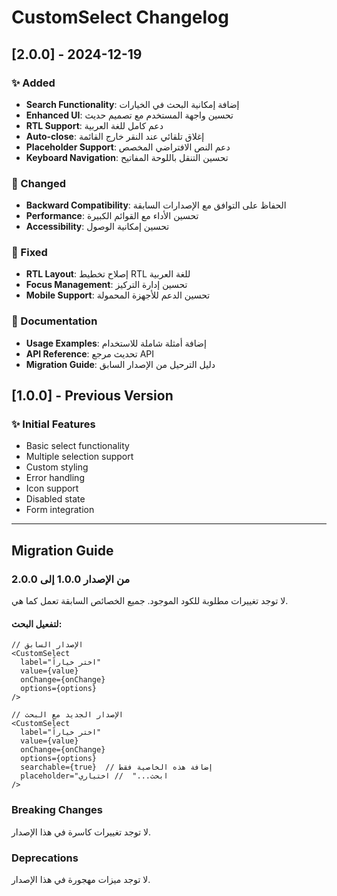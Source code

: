 # CustomSelect Changelog

## [2.0.0] - 2024-12-19

### ✨ Added
- **Search Functionality**: إضافة إمكانية البحث في الخيارات
- **Enhanced UI**: تحسين واجهة المستخدم مع تصميم حديث
- **RTL Support**: دعم كامل للغة العربية
- **Auto-close**: إغلاق تلقائي عند النقر خارج القائمة
- **Placeholder Support**: دعم النص الافتراضي المخصص
- **Keyboard Navigation**: تحسين التنقل باللوحة المفاتيح

### 🔧 Changed
- **Backward Compatibility**: الحفاظ على التوافق مع الإصدارات السابقة
- **Performance**: تحسين الأداء مع القوائم الكبيرة
- **Accessibility**: تحسين إمكانية الوصول

### 🐛 Fixed
- **RTL Layout**: إصلاح تخطيط RTL للغة العربية
- **Focus Management**: تحسين إدارة التركيز
- **Mobile Support**: تحسين الدعم للأجهزة المحمولة

### 📝 Documentation
- **Usage Examples**: إضافة أمثلة شاملة للاستخدام
- **API Reference**: تحديث مرجع API
- **Migration Guide**: دليل الترحيل من الإصدار السابق

## [1.0.0] - Previous Version

### ✨ Initial Features
- Basic select functionality
- Multiple selection support
- Custom styling
- Error handling
- Icon support
- Disabled state
- Form integration

---

## Migration Guide

### من الإصدار 1.0.0 إلى 2.0.0

لا توجد تغييرات مطلوبة للكود الموجود. جميع الخصائص السابقة تعمل كما هي.

#### لتفعيل البحث:

```tsx
// الإصدار السابق
<CustomSelect
  label="اختر خياراً"
  value={value}
  onChange={onChange}
  options={options}
/>

// الإصدار الجديد مع البحث
<CustomSelect
  label="اختر خياراً"
  value={value}
  onChange={onChange}
  options={options}
  searchable={true}  // إضافة هذه الخاصية فقط
  placeholder="ابحث..."  // اختياري
/>
```

### Breaking Changes
لا توجد تغييرات كاسرة في هذا الإصدار.

### Deprecations
لا توجد ميزات مهجورة في هذا الإصدار. 